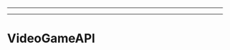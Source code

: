 -------------------------------------------
-------------------------------------------------------
# VideoGameAPI
